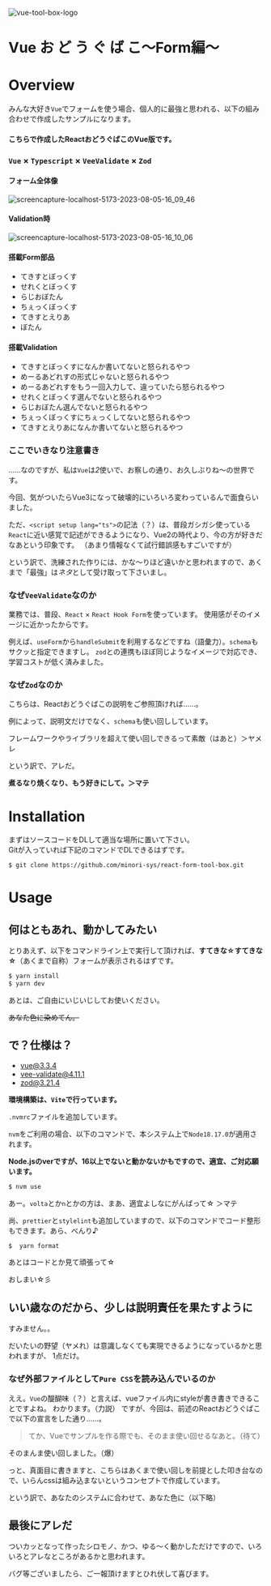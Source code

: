 ![vue-tool-box-logo](https://github.com/minori-sys/vue-form-tool-box/assets/31578760/1cf3371c-b60a-4403-b2c1-0ecc54820c20)

# Vue お ど う ぐ ば こ〜Form編〜

# Overview

みんな大好き`Vue`でフォームを使う場合、個人的に最強と思われる、以下の組み合わせで作成したサンプルになります。

#### こちらで作成したReactおどうぐばこのVue版です。

### `Vue` × `Typescript` × `VeeValidate` × `Zod`

#### フォーム全体像

![screencapture-localhost-5173-2023-08-05-16_09_46](https://github.com/minori-sys/react-form-tool-box/assets/31578760/f9d2368e-7401-4e09-8b44-70a39836f17d)

#### Validation時

![screencapture-localhost-5173-2023-08-05-16_10_06](https://github.com/minori-sys/react-form-tool-box/assets/31578760/ecc4b9ac-43fc-499e-96e0-75e5077a97f7)

#### 搭載Form部品

- てきすとぼっくす
- せれくとぼっくす
- らじおぼたん
- ちぇっくぼっくす
- てきすとえりあ
- ぼたん

#### 搭載Validation

- てきすとぼっくすになんか書いてないと怒られるやつ
- めーるあどれすの形式じゃないと怒られるやつ
- めーるあどれすをもう一回入力して、違っていたら怒られるやつ
- せれくとぼっくす選んでないと怒られるやつ
- らじおぼたん選んでないと怒られるやつ
- ちぇっくぼっくすにちぇっくしてないと怒られるやつ
- てきすとえりあになんか書いてないと怒られるやつ


### ここでいきなり注意書き

……なのですが、私は`Vue`は*2*使いで、お察しの通り、お久しぶりね〜の世界です。

今回、気がついたらVue3になって破壊的にいろいろ変わっているんで面食らいました。

ただ、`<script setup lang="ts">`の記法（？）は、普段ガシガシ使っている`React`に近い感覚で記述ができるようになり、Vue2の時代より、今の方が好きだなあという印象です。
（あまり情報なくて試行錯誤感もすごいですが）

という訳で、洗練された作りには、かな〜りほど遠いかと思われますので、あくまで「最強」は*ネタ*として受け取って下さいまし。

### なぜ`VeeValidate`なのか

業務では、普段、`React` × `React Hook Form`を使っています。
使用感がそのイメージに近かったからです。

例えば、`useForm`から`handleSubmit`を利用するなどですね（語彙力）。`schema`もサクッと指定できますし。
`zod`との連携もほぼ同じようなイメージで対応でき、学習コストが低く済みました。

### なぜ`Zod`なのか
こちらは、Reactおどうぐばこの説明をご参照頂ければ……。

例によって、説明文だけでなく、`schema`も使い回ししています。

フレームワークやライブラリを超えて使い回しできるって素敵（はあと）＞ヤメレ

という訳で、アレだ。

**煮るなり焼くなり、もう好きにして。＞マテ**

# Installation

まずはソースコードをDLして適当な場所に置いて下さい。  
Gitが入っていれば下記のコマンドでDLできるはずです。

```bash
$ git clone https://github.com/minori-sys/react-form-tool-box.git
```

# Usage

## 何はともあれ、動かしてみたい

とりあえず、以下をコマンドライン上で実行して頂ければ、**すてきな☆すてきな☆**（あくまで自称）フォームが表示されるはずです。

```bash
$ yarn install
$ yarn dev
```

あとは、ご自由にいじいじしてお使いください。

~~あなた色に染めてん。~~

## で？仕様は？

- vue@3.3.4
- vee-validate@4.11.1
- zod@3.21.4

**環境構築は、`Vite`で行っています。**

`.nvmrc`ファイルを追加しています。

`nvm`をご利用の場合、以下のコマンドで、本システム上で`Node18.17.0`が適用されます。

**Node.jsのverですが、16以上でないと動かないかもですので、適宜、ご対応願います。**

```bash
$ nvm use
```

あー。`volta`とか`n`とかの方は、まあ、適宜よしなにがんばって☆ ＞マテ

尚、`prettier`と`stylelint`も追加していますので、以下のコマンドでコード整形もできます。あら、べんり♪

```bash
$  yarn format
```

あとはコードとか見て頑張って☆

おしまい☆彡

## いい歳なのだから、少しは説明責任を果たすように

すみません。。

だいたいの野望（ヤメれ）は意識しなくても実現できるようになっているかと思われますが、
1点だけ。

### なぜ外部ファイルとして`Pure CSS`を読み込んでいるのか

ええ。`Vue`の醍醐味（？）と言えば、vueファイル内にstyleが書き書きできることですよね。
わかります。（力説）
ですが、今回は、前述のReactおどうぐばこで以下の宣言をした通り……。

> てか、Vueでサンプルを作る際でも、そのまま使い回せるなあと。（待て）

そのまんま使い回しました。（爆）

っと、真面目に書きますと、こちらはあくまで使い回しを前提とした叩き台なので、いらんcssは組み込まないというコンセプトで作成しています。

という訳で、あなたのシステムに合わせて、あなた色に（以下略）

## 最後にアレだ

ついカッとなって作ったシロモノ、かつ、ゆる～く動かしただけですので、いろいろとアレなところがあるかと思われます。

バグ等ございましたら、ご一報頂けますとひれ伏して喜びます。
